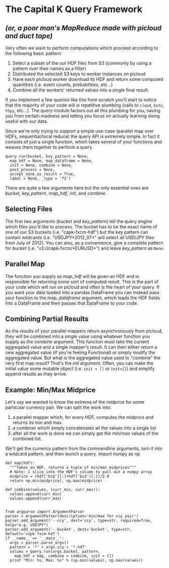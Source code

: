 The Capital K Query Framework 
==============================
_(or, a poor man's MapReduce made with picloud and duct tape)_
---------------------------------------------------------------

Very often we want to perform computations which proceed according to the following basic pattern:

  1. Select a subset of the our HDF files from S3 (commonly by using a pattern over their names as a filter)
  2. Distributed the selected S3 keys to worker instances on picloud
  3. Have each picloud worker download its HDF and return some computed quantities (i.e. event counts, probabilities, etc...)
  4. Combine all the workers' returned values into a single final result. 

If you implement a few queries like this from scratch you'll start to notice that the majority of your code will is repetitive plumbing (calls to `cloud`, `boto`, `h5py`, etc...). The *query* module factors out all this plumbing for you, saving you from certain madness and letting you focus on actually learning doing useful with our data. 

Since we're only trying to support a simple use-case (parallel map over HDFs, sequential/local reduce) the query API is extremely simple. In fact it consists of just a single function, which takes several of your functions and weaves them together to perform a query. 

    query.run(bucket, key_pattern = None, 
      map_hdf = None, map_dataframe = None,
      init = None, combine = None,  
      post_process = None, 
      accept_none_as_result = True, 
      label = None, _type = 'f2')

There are quite a few arguments here but the only essential ones are *bucket*, *key_pattern*, *map\_hdf*, *init*, and *combine*. 

Selecting Files
----------------
The first two arguments (*bucket* and *key\_pattern*) tell the query engine which files you'd like to process. The bucket has to be the exact name of one of our S3 buckets (i.e. "capk-fxcm-hdf") but the key pattern can contain wildcards (i.e. "USDJPY\*2012\_07\*" will select all USD/JPY files from July of 2012). You can also, as a convenience, give a complete pattern for *bucket* (i.e. "s3://capk-fxcm/\*EURUSD\*") and leave *key\_pattern* as `None`. 

Parallel Map
----------------
The function you supply as *map_hdf* will be given an HDF and is responsible for returning some sort of computed result. This is the part of your code which will run on picloud and often is the heart of your query. If you want your data loaded into a pandas DataFrame you can instead pass your function to the *map_dataframe* argument, which loads the HDF fields into a DataFrame and then passes that DataFrame to your code. 


Combining Partial Results
--------------------------
As the results of your parallel mappers return asynchronously from picloud, they will be combined into a single value using whatever function you supply as the *combine* argument. This function must take the current aggregated value and a single mapper's result. It can then either return a new aggregated value (if you're feeling Functional) or simply modify the aggregated value. But what is the aggregated value used to "combine" the very first map result? That's the *init* argument. Often, you can make the initial value some mutable object (i.e. `init = []` or `init={}`) and simplify append results as they arrive. 


Example: Min/Max Midprice
----------------------------------
Let's say we wanted to know the extrema of the midprice for some particular currency pair. We can split the work into:
  
  1. a parallel mapper which, for every HDF, computes the midprice and returns its min and max.   
  2. a combiner which simply concatenates all the values into a single list 
  3. after all the work is done we can simply get the min/max values of the combined list. 

We'll get the currency pattern from the commandline arguments, turn it into a wildcard pattern, and then launch a query. 
    import numpy as np 

    def map(hdf):
      """Takes an HDF, returns a tuple of min/max midprices"""
      # Note: I slice into the HDF's column to pull out a numpy array 
      midprice = (hdf['bid'][:]+hdf['bid'][:])/2.0
      return np.min(midprice), np.max(midprice)
    
    def combine(values, (curr_min, curr_max)):
      values.append(curr_min)
      values.append(curr_max)

    
    from argparse import ArgumentParser 
    parser = ArgumentParser(description='min/max for ccy pair')
    parser.add_argument('--ccy', dest='ccy', type=str, required=True, help="e.g. USDJPY")
    parser.add_argument('--bucket', dest='bucket', type=str, default='capk-fxcm-hdf')
    if __name__ == '__main__':
      args = parser.parse_args() 
      pattern = '*' + args.ccy + '*.hdf'
      values = query.run(args.bucket, pattern, 
	    map_hdf = map, combine = combine, init = [])
	  print "Min: %s, Max: %s" % (np.min(values), np.max(values))
	
